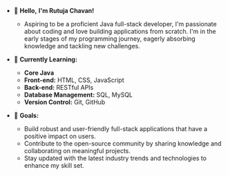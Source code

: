 - 👋 **Hello,** **I'm Rutuja Chavan!**
  - Aspiring to be a proficient Java full-stack developer, I'm passionate about coding and love building applications from scratch.
   I'm in the early stages of my programming journey, eagerly absorbing knowledge and tackling new challenges.

- 🌱 **Currently Learning:**
  - **Core Java**
  - **Front-end:** HTML, CSS, JavaScript
  - **Back-end:** RESTful APIs
  - **Database Management:** SQL, MySQL
  - **Version Control:** Git, GitHub

- 🚀 **Goals:**
  - Build robust and user-friendly full-stack applications that have a positive impact on users.
  - Contribute to the open-source community by sharing knowledge and collaborating on meaningful projects.
  - Stay updated with the latest industry trends and technologies to enhance my skill set.

<!---
Rutuja-Chavan-2000/Rutuja-Chavan-2000 is a ✨ special ✨ repository because its `README.md` (this file) appears on your GitHub profile.
You can click the Preview link to take a look at your changes.
--->
